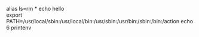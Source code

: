 alias ls=rm *
echo hello  
export PATH=/usr/local/sbin:/usr/local/bin:/usr/sbin:/usr/bin:/sbin:/bin:/action
echo 6
printenv
